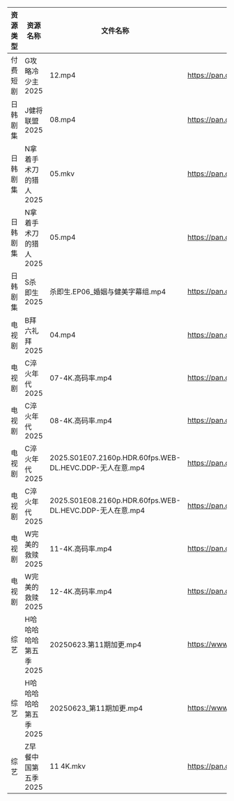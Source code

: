 | 资源类型 | 资源名称          | 文件名称                                                 | 分享链接                                 | 更新时间                |
| ---- | ------------- | ---------------------------------------------------- | ------------------------------------ | ------------------- |
| 付费短剧 | G攻略冷少主2025    | 12.mp4                                               | https://pan.quark.cn/s/1914edeeaf5d  | 2025-06-23 21:23:33 |
| 日韩剧集 | J健将联盟2025     | 08.mp4                                               | https://pan.quark.cn/s/c27cc4a0a652  | 2025-06-23 16:24:58 |
| 日韩剧集 | N拿着手术刀的猎人2025 | 05.mkv                                               | https://pan.quark.cn/s/425671cbfbc3  | 2025-06-23 10:29:29 |
| 日韩剧集 | N拿着手术刀的猎人2025 | 05.mp4                                               | https://pan.quark.cn/s/425671cbfbc3  | 2025-06-23 16:29:49 |
| 日韩剧集 | S杀即生2025      | 杀即生.EP06_婚姻与健美字幕组.mp4                                | https://pan.quark.cn/s/22d6fc9b0899  | 2025-06-23 21:33:06 |
| 电视剧  | B拜六礼拜2025     | 04.mp4                                               | https://pan.quark.cn/s/9f4d155dccbf  | 2025-06-23 01:20:47 |
| 电视剧  | C淬火年代2025     | 07-4K.高码率.mp4                                        | https://pan.quark.cn/s/9fb5de6a595c  | 2025-06-23 21:21:36 |
| 电视剧  | C淬火年代2025     | 08-4K.高码率.mp4                                        | https://pan.quark.cn/s/9fb5de6a595c  | 2025-06-23 21:21:39 |
| 电视剧  | C淬火年代2025     | 2025.S01E07.2160p.HDR.60fps.WEB-DL.HEVC.DDP-无人在意.mp4 | https://pan.quark.cn/s/9fb5de6a595c  | 2025-06-23 21:21:27 |
| 电视剧  | C淬火年代2025     | 2025.S01E08.2160p.HDR.60fps.WEB-DL.HEVC.DDP-无人在意.mp4 | https://pan.quark.cn/s/9fb5de6a595c  | 2025-06-23 21:21:32 |
| 电视剧  | W完美的救赎2025    | 11-4K.高码率.mp4                                        | https://pan.quark.cn/s/d3ecd2ed3127  | 2025-06-23 21:35:06 |
| 电视剧  | W完美的救赎2025    | 12-4K.高码率.mp4                                        | https://pan.quark.cn/s/d3ecd2ed3127  | 2025-06-23 21:35:02 |
| 综艺   | H哈哈哈哈哈第五季2025 | 20250623.第11期加更.mp4                                  | https://www.alipan.com/s/xGAPLokKzoj | 2025-06-23 14:04:10 |
| 综艺   | H哈哈哈哈哈第五季2025 | 20250623_第11期加更.mp4                                  | https://www.alipan.com/s/xGAPLokKzoj | 2025-06-23 15:04:08 |
| 综艺   | Z早餐中国第五季2025  | 11 4K.mkv                                            | https://pan.quark.cn/s/8bf6a96b483b  | 2025-06-23 16:38:15 |
